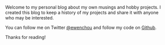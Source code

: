 Welcome to my personal blog about my own musings and hobby projects. I created this blog to keep a history of my projects and share it with anyone who may be interested.

You can follow me on Twitter [@ewenchou](https://twitter.com/ewenchou) and follow my code on [Github](https://github.com/ewenchou/).

Thanks for reading!
